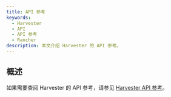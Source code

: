 ```yaml
---
title: API 参考
keywords:
  - Harvester
  - API
  - API 参考
  - Rancher
description: 本文介绍 Harvester 的 API 参考。
---
```


## 概述

如果需要查阅 Harvester 的 API 参考，请参见 [Harvester API 参考](https://docs.harvesterhci.io/v1.0/reference/api/)。
